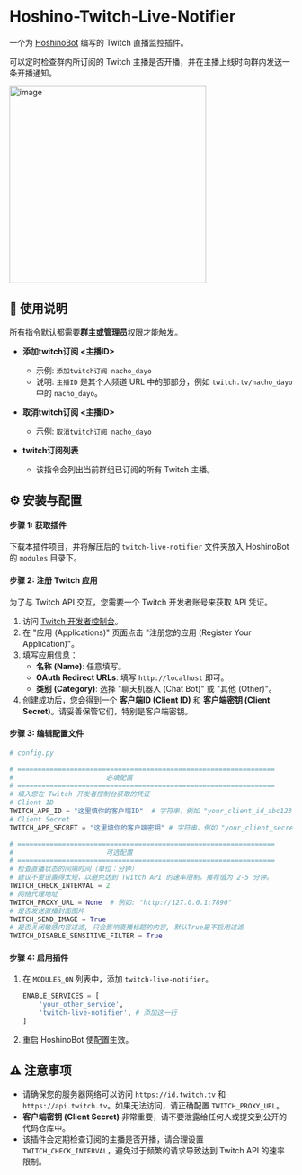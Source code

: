 # Hoshino-Twitch-Live-Notifier

一个为 [HoshinoBot](https://github.com/Ice-Cirno/HoshinoBot) 编写的 Twitch 直播监控插件。

可以定时检查群内所订阅的 Twitch 主播是否开播，并在主播上线时向群内发送一条开播通知。

<img width="350" alt="image" src="https://github.com/user-attachments/assets/c952a65f-7c4f-4959-98f0-d0564abf6b95" />


## 📖 使用说明

所有指令默认都需要**群主或管理员**权限才能触发。

* **添加twitch订阅 <主播ID>**
  *   示例: `添加twitch订阅 nacho_dayo`
  *   说明: `主播ID` 是其个人频道 URL 中的那部分，例如 `twitch.tv/nacho_dayo` 中的 `nacho_dayo`。

* **取消twitch订阅 <主播ID>**
  *   示例: `取消twitch订阅 nacho_dayo`

* **twitch订阅列表**
  *   该指令会列出当前群组已订阅的所有 Twitch 主播。

## ⚙️ 安装与配置

#### 步骤 1: 获取插件

下载本插件项目，并将解压后的 `twitch-live-notifier` 文件夹放入 HoshinoBot 的 `modules` 目录下。

#### 步骤 2: 注册 Twitch 应用

为了与 Twitch API 交互，您需要一个 Twitch 开发者账号来获取 API 凭证。

1.  访问 [Twitch 开发者控制台](https://dev.twitch.tv/console)。
2.  在 "应用 (Applications)" 页面点击 "注册您的应用 (Register Your Application)"。
3.  填写应用信息：
    *   **名称 (Name)**: 任意填写。
    *   **OAuth Redirect URLs**: 填写 `http://localhost` 即可。
    *   **类别 (Category)**: 选择 "聊天机器人 (Chat Bot)" 或 "其他 (Other)"。
4.  创建成功后，您会得到一个 **客户端ID (Client ID)** 和 **客户端密钥 (Client Secret)**。请妥善保管它们，特别是客户端密钥。

#### 步骤 3: 编辑配置文件

```python
# config.py

# ================================================================
#                       必填配置
# ================================================================
# 填入您在 Twitch 开发者控制台获取的凭证
# Client ID
TWITCH_APP_ID = "这里填你的客户端ID"  # 字符串，例如 "your_client_id_abc123"
# Client Secret
TWITCH_APP_SECRET = "这里填你的客户端密钥" # 字符串，例如 "your_client_secret_xyz789"

# ================================================================
#                       可选配置
# ================================================================
# 检查直播状态的间隔时间（单位：分钟）
# 建议不要设置得太短，以避免达到 Twitch API 的速率限制。推荐值为 2-5 分钟。
TWITCH_CHECK_INTERVAL = 2
# 网络代理地址
TWITCH_PROXY_URL = None  # 例如: "http://127.0.0.1:7890"
# 是否发送直播封面图片
TWITCH_SEND_IMAGE = True
# 是否关闭敏感内容过滤, 只会影响直播标题的内容, 默认True是不启用过滤
TWITCH_DISABLE_SENSITIVE_FILTER = True
```

#### 步骤 4: 启用插件

1.  在 `MODULES_ON` 列表中，添加 `twitch-live-notifier`。
    ```python
    ENABLE_SERVICES = [
        'your_other_service',
        'twitch-live-notifier', # 添加这一行
    ]
    ```
2.  重启 HoshinoBot 使配置生效。


## ⚠️ 注意事项

*   请确保您的服务器网络可以访问 `https://id.twitch.tv` 和 `https://api.twitch.tv`。如果无法访问，请正确配置 `TWITCH_PROXY_URL`。
*   **客户端密钥 (Client Secret)** 非常重要，请不要泄露给任何人或提交到公开的代码仓库中。
*   该插件会定期检查订阅的主播是否开播，请合理设置 `TWITCH_CHECK_INTERVAL`，避免过于频繁的请求导致达到 Twitch API 的速率限制。
